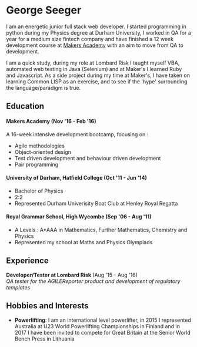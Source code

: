 # George Seeger

I am an energetic junior full stack web developer. I started programming in python during my Physics degree at Durham University, I worked in QA for a year for a medium size fintech company and have finished a 12 week development course at [Makers Academy](https://github.com/makersacademy) with an aim to move from QA to development.

I am a quick study, during my role at Lombard Risk I taught myself VBA, automated web testing in Java (Selenium) and at Maker's I learned Ruby and Javascript. As a side project during my time at Maker's, I have taken on learning Common LISP as an exercise, and to see if the 'hype' surrounding the language/paradigm is true.


## Education

#### Makers Academy (Nov '16 - Feb '16)

A 16-week intensive development bootcamp, focusing on :

- Agile methodologies
- Object-oriented design
- Test driven development and behaviour driven development
- Pair programming

#### University of Durham, Hatfield College  (Oct '11 - Jun '14)

- Bachelor of Physics
- 2:2
- Represented Durham Univerisity Boat Club at Henley Royal Regatta

#### Royal Grammar School, High Wycombe (Sep '06 - Aug '11)

- A Levels : A*AAA in Mathematics, Further Mathematics, Chemistry and Physics
- Represented my school at Maths and Physics Olympiads

## Experience

**Developer/Tester at Lombard Risk** (Aug '15 - Aug '16)    
*QA tester for the AGILEReporter product and development of regulatory templates*  

## Hobbies and Interests
- **Powerlifting**: I am an international level powerlifter, in 2015 I represented Australia at U23 World Powerlifting Championships in Finland and in 2017 I have been invited to compete for Great Britain at the Senior World Bench Press in Lithuania
